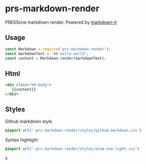# prs-markdown-render
PRESSone markdown render. Powered by [markdown-it](https://github.com/markdown-it/markdown-it)

## Usage

```javascript
const Markdown = require('prs-markdown-render');
const markdownText = '## hello world';
const content = Markdown.render(markdownText);
```

## Html

```html
<div class="md-body">
   {{content}}
</div>
```

## Styles

Github markdown style

```css
@import url('~prs-markdown-render/styles/github.markdown.css')
```

Syntax highlight

```css
@import url('~prs-markdown-render/styles/atom-one-light.css')
```

s